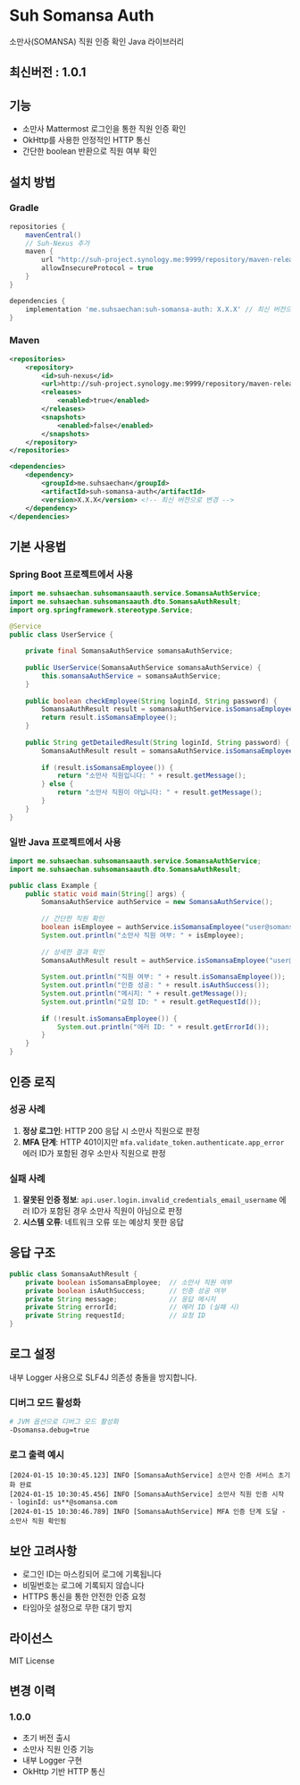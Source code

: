 # Suh Somansa Auth

소만사(SOMANSA) 직원 인증 확인 Java 라이브러리

## 최신버전 : 1.0.1

## 기능

- 소만사 Mattermost 로그인을 통한 직원 인증 확인
- OkHttp를 사용한 안정적인 HTTP 통신
- 간단한 boolean 반환으로 직원 여부 확인

## 설치 방법

### Gradle

```gradle
repositories {
    mavenCentral()
    // Suh-Nexus 추가
    maven {
        url "http://suh-project.synology.me:9999/repository/maven-releases/"
        allowInsecureProtocol = true
    }
}

dependencies {
    implementation 'me.suhsaechan:suh-somansa-auth: X.X.X' // 최신 버전으로 변경
}
```

### Maven

```xml
<repositories>
    <repository>
        <id>suh-nexus</id>
        <url>http://suh-project.synology.me:9999/repository/maven-releases/</url>
        <releases>
            <enabled>true</enabled>
        </releases>
        <snapshots>
            <enabled>false</enabled>
        </snapshots>
    </repository>
</repositories>

<dependencies>
    <dependency>
        <groupId>me.suhsaechan</groupId>
        <artifactId>suh-somansa-auth</artifactId>
        <version>X.X.X</version> <!-- 최신 버전으로 변경 -->
    </dependency>
</dependencies>
```

## 기본 사용법

### Spring Boot 프로젝트에서 사용

```java
import me.suhsaechan.suhsomansaauth.service.SomansaAuthService;
import me.suhsaechan.suhsomansaauth.dto.SomansaAuthResult;
import org.springframework.stereotype.Service;

@Service
public class UserService {
    
    private final SomansaAuthService somansaAuthService;
    
    public UserService(SomansaAuthService somansaAuthService) {
        this.somansaAuthService = somansaAuthService;
    }
    
    public boolean checkEmployee(String loginId, String password) {
        SomansaAuthResult result = somansaAuthService.isSomansaEmployee(loginId, password);
        return result.isSomansaEmployee();
    }
    
    public String getDetailedResult(String loginId, String password) {
        SomansaAuthResult result = somansaAuthService.isSomansaEmployee(loginId, password);
        
        if (result.isSomansaEmployee()) {
            return "소만사 직원입니다: " + result.getMessage();
        } else {
            return "소만사 직원이 아닙니다: " + result.getMessage();
        }
    }
}
```

### 일반 Java 프로젝트에서 사용

```java
import me.suhsaechan.suhsomansaauth.service.SomansaAuthService;
import me.suhsaechan.suhsomansaauth.dto.SomansaAuthResult;

public class Example {
    public static void main(String[] args) {
        SomansaAuthService authService = new SomansaAuthService();
        
        // 간단한 직원 확인
        boolean isEmployee = authService.isSomansaEmployee("user@somansa.com", "password").isSomansaEmployee();
        System.out.println("소만사 직원 여부: " + isEmployee);
        
        // 상세한 결과 확인
        SomansaAuthResult result = authService.isSomansaEmployee("user@somansa.com", "password");
        
        System.out.println("직원 여부: " + result.isSomansaEmployee());
        System.out.println("인증 성공: " + result.isAuthSuccess());
        System.out.println("메시지: " + result.getMessage());
        System.out.println("요청 ID: " + result.getRequestId());
        
        if (!result.isSomansaEmployee()) {
            System.out.println("에러 ID: " + result.getErrorId());
        }
    }
}
```

## 인증 로직

### 성공 사례
1. **정상 로그인**: HTTP 200 응답 시 소만사 직원으로 판정
2. **MFA 단계**: HTTP 401이지만 `mfa.validate_token.authenticate.app_error` 에러 ID가 포함된 경우 소만사 직원으로 판정

### 실패 사례
1. **잘못된 인증 정보**: `api.user.login.invalid_credentials_email_username` 에러 ID가 포함된 경우 소만사 직원이 아님으로 판정
2. **시스템 오류**: 네트워크 오류 또는 예상치 못한 응답

## 응답 구조

```java
public class SomansaAuthResult {
    private boolean isSomansaEmployee;  // 소만사 직원 여부
    private boolean isAuthSuccess;      // 인증 성공 여부
    private String message;             // 응답 메시지
    private String errorId;             // 에러 ID (실패 시)
    private String requestId;           // 요청 ID
}
```

## 로그 설정

내부 Logger 사용으로 SLF4J 의존성 충돌을 방지합니다.

### 디버그 모드 활성화
```bash
# JVM 옵션으로 디버그 모드 활성화
-Dsomansa.debug=true
```

### 로그 출력 예시
```
[2024-01-15 10:30:45.123] INFO [SomansaAuthService] 소만사 인증 서비스 초기화 완료
[2024-01-15 10:30:45.456] INFO [SomansaAuthService] 소만사 직원 인증 시작 - loginId: us**@somansa.com
[2024-01-15 10:30:46.789] INFO [SomansaAuthService] MFA 인증 단계 도달 - 소만사 직원 확인됨
```

## 보안 고려사항

- 로그인 ID는 마스킹되어 로그에 기록됩니다
- 비밀번호는 로그에 기록되지 않습니다
- HTTPS 통신을 통한 안전한 인증 요청
- 타임아웃 설정으로 무한 대기 방지

## 라이선스

MIT License

## 변경 이력

### 1.0.0
- 초기 버전 출시
- 소만사 직원 인증 기능
- 내부 Logger 구현
- OkHttp 기반 HTTP 통신
